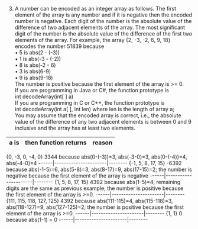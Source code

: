 3. A number can be encoded as an integer array as follows. The first element of the array is any number and 
if it is negative then the encoded number is negative. Each digit of the number is the absolute value of the 
difference of two adjacent elements of the array. The most significant digit of the number is the absolute 
value of the difference of the first two elements of the array. For example, the array {2, -3, -2, 6, 9, 18} 
encodes the number 51839 because  
• 5 is abs(2 - (-3))  
• 1 is abs(-3 - (-2))  
• 8 is abs(-2 - 6)  
• 3 is abs(6-9)  
• 9 is abs(9-18)  
The number is positive because the first element of the array is >= 0.  
If you are programming in Java or C#, the function prototype is  
int decodeArray(int[ ] a)  
If you are programming in C or C++, the function prototype is  
int decodeArray(int a[ ], int len) where len is the length of array a;  
You may assume that the encoded array is correct, i.e., the absolute value of the difference of any two 
adjacent elements is between 0 and 9 inclusive and the array has at least two elements. 

a is  |then function returns | reason
------|----------------------|--------
{0, -3, 0, -4, 0} 
3344 
because abs(0-(-3))=3, abs(-3-0)=3, abs(0-(-4))=4, abs(-4-0)=4
------|----------------------|--------
{-1, 5, 8, 17, 15} 
-6392 
because abs(-1-5)=6, abs(5-8)=3, abs(8-17)=9, abs(17-15)=2; 
the number is negative because the first element of the array is 
negative 
------|----------------------|--------
{1, 5, 8, 17, 15} 
4392 
because abs(1-5)=4, remaining digits are the same as previous 
example; the number is positive because the first element of the 
array is >=0.
------|----------------------|--------
{111, 115, 118, 127, 125} 
4392 
because abs(111-115)=4, abs(115-118)=3, abs(118-127)=9, 
abs(127-125)=2; the number is positive because the first 
element of the array is >=0.
------|----------------------|--------
{1, 1} 
0 
because abs(1-1) = 0 
------|----------------------|--------
